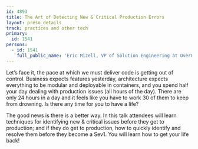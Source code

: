 ```yaml
---
id: 4893
title: The Art of Detecting New & Critical Production Errors
layout: preso_details
track: practices and other tech
primary:
  id: 1541
persons:
  - id: 1541
    full_public_name: 'Eric Mizell, VP of Solution Engineering at OverOps'
---
```


Let’s face it, the pace at which we must deliver code is getting out of control. Business expects features yesterday, architecture expects everything to be modular and deployable in containers, and you spend half your day dealing with production issues (all hours of the day). There are only 24 hours in a day and it feels like you have to work 30 of them to keep from drowning. Is there any time for you to have a life?

The good news is there is a better way. In this talk attendees will learn techniques for identifying new & critical issues before they get to production; and if they do get to production, how to quickly identify and resolve them before they become a Sev1. You will learn how to get your life back\!